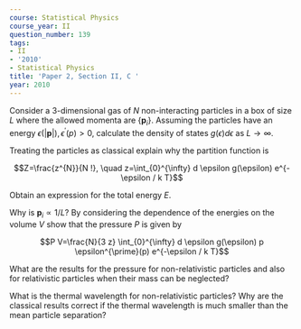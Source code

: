 ```yaml
---
course: Statistical Physics
course_year: II
question_number: 139
tags:
- II
- '2010'
- Statistical Physics
title: 'Paper 2, Section II, C '
year: 2010
---
```




Consider a 3-dimensional gas of $N$ non-interacting particles in a box of size $L$ where the allowed momenta are $\left\{\mathbf{p}_{i}\right\}$. Assuming the particles have an energy $\epsilon(|\mathbf{p}|), \epsilon^{\prime}(p)>0$, calculate the density of states $g(\epsilon) d \epsilon$ as $L \rightarrow \infty$.

Treating the particles as classical explain why the partition function is

$$Z=\frac{z^{N}}{N !}, \quad z=\int_{0}^{\infty} d \epsilon g(\epsilon) e^{-\epsilon / k T}$$

Obtain an expression for the total energy $E$.

Why is $\mathbf{p}_{i} \propto 1 / L ?$ By considering the dependence of the energies on the volume $V$ show that the pressure $P$ is given by

$$P V=\frac{N}{3 z} \int_{0}^{\infty} d \epsilon g(\epsilon) p \epsilon^{\prime}(p) e^{-\epsilon / k T}$$

What are the results for the pressure for non-relativistic particles and also for relativistic particles when their mass can be neglected?

What is the thermal wavelength for non-relativistic particles? Why are the classical results correct if the thermal wavelength is much smaller than the mean particle separation?